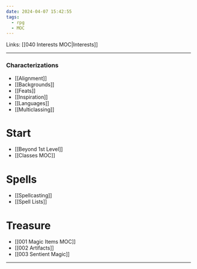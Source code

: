 ```yaml
---
date: 2024-04-07 15:42:55
tags:
  - rpg
  - MOC
---
```

Links: [[040 Interests MOC|Interests]]

---
### Characterizations
- [[Alignment]]
- [[Backgrounds]]
- [[Feats]]
- [[Inspiration]]
- [[Languages]]
- [[Multiclassing]]
# Start
- [[Beyond 1st Level]]
- [[Classes MOC]]
# Spells
- [[Spellcasting]]
- [[Spell Lists]]
# Treasure
- [[001 Magic Items MOC]]
- [[002 Artifacts]]
- [[003 Sentient Magic]]


---

